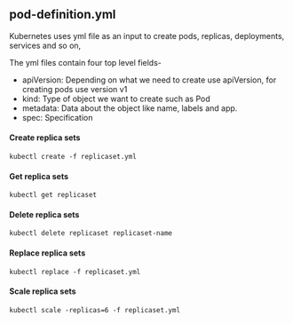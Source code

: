 ## pod-definition.yml

Kubernetes uses yml file as an input to create pods, replicas, deployments, services and so on,

The yml files contain four top level fields-

- apiVersion:  Depending on what we need to create use apiVersion, for creating pods use version v1
- kind: Type of object we want to create such as Pod
- metadata: Data about the object like name, labels and app.
- spec: Specification 

#### Create replica sets

```
kubectl create -f replicaset.yml
```
#### Get replica sets

```
kubectl get replicaset
```
#### Delete replica sets

```
kubectl delete replicaset replicaset-name
```
#### Replace replica sets

```
kubectl replace -f replicaset.yml
```
#### Scale replica sets

```
kubectl scale -replicas=6 -f replicaset.yml
```
